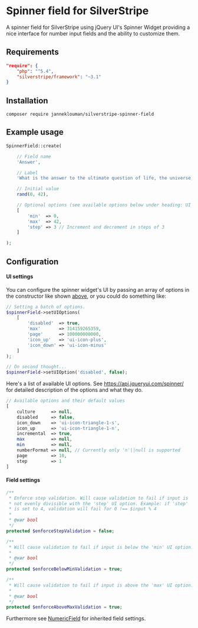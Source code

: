 # Spinner field for SilverStripe
A spinner field for SilverStripe using jQuery UI's Spinner Widget providing a nice interface for number input fields and the ability to customize them. 

## Requirements
```JSON
"require": {
    "php": "^5.4",
    "silverstripe/framework": "~3.1"
}
```

## Installation

`composer require janneklouman/silverstripe-spinner-field`

## Example usage
```PHP
SpinnerField::create(

    // Field name
    'Answer',

    // Label
    'What is the answer to the ultimate question of life, the universe, and everything?',

    // Initial value
    rand(0, 42),

    // Optional options (see available options below under heading: UI settings)
    [
        'min'  => 0,
        'max'  => 42,
        'step' => 3 // Increment and decrement in steps of 3
    ]

);
```

## Configuration
#### UI settings
You can configure the spinner widget's UI by passing an array of options in the constructor like shown [above](#example-usage), or you could do something like:
```PHP
// Setting a batch of options.
$spinnerField->setUIOptions(
    [
        'disabled'  => true,
        'max'       => 314159265359,
        'page'      => 100000000000,
        'icon_up'   => 'ui-icon-plus',
        'icon_down' => 'ui-icon-minus'
    ]
);

// On second thought...
$spinnerField->setUIOption('disabled', false);
```

Here's a list of available UI options. See https://api.jqueryui.com/spinner/ for detailed description of the options and what they do.
```PHP
// Available options and their default values
[
    culture      => null,
    disabled     => false,
    icon_down    => 'ui-icon-triangle-1-s',
    icon_up      => 'ui-icon-triangle-1-n',
    incremental  => true,
    max          => null,
    min          => null,
    numberFormat => null, // Currently only 'n'||null is supported
    page         => 10,
    step         => 1
]
```

#### Field settings
```PHP
/**
 * Enforce step validation. Will cause validation to fail if input is
 * not evenly divisible with the 'step' UI option. Example: if 'step'
 * is set to 4, validation will fail for 0 !== $input % 4
 *
 * @var bool
 */
protected $enforceStepValidation = false;
```
```PHP
/**
 * Will cause validation to fail if input is below the 'min' UI option.
 *
 * @var bool
 */
protected $enforceBelowMinValidation = true;
```
```PHP
/**
 * Will cause validation to fail if input is above the 'max' UI option.
 *
 * @var bool
 */
protected $enforceAboveMaxValidation = true;
```
Furthermore see [NumericField](https://github.com/silverstripe/silverstripe-framework/blob/master/forms/NumericField.php) for inherited field settings.